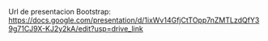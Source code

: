 <!-- enlace presentacion bootstrap -->
Url de presentacion Bootstrap: https://docs.google.com/presentation/d/1ixWv14GfjCtTOpp7nZMTLzdQfY39g71CJ9X-KJ2y2kA/edit?usp=drive_link